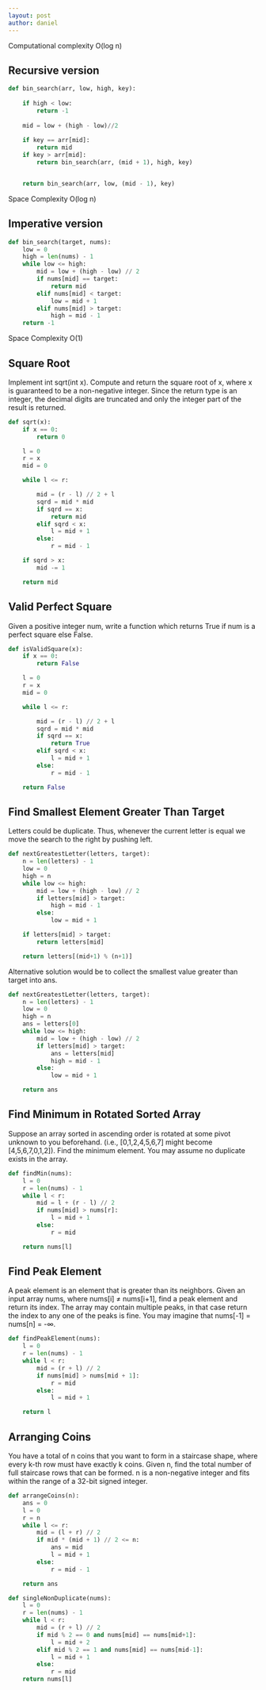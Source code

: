 ```yaml
---
layout: post
author: daniel
---
```


Computational complexity O(log n)
## Recursive version
````python
def bin_search(arr, low, high, key): 
  
    if high < low: 
        return -1
          
    mid = low + (high - low)//2
      
    if key == arr[mid]: 
        return mid 
    if key > arr[mid]: 
        return bin_search(arr, (mid + 1), high, key)


    return bin_search(arr, low, (mid - 1), key)
````

Space Complexity O(log n)

## Imperative version
````python
def bin_search(target, nums):
	low = 0
	high = len(nums) - 1
	while low <= high:
		mid = low + (high - low) // 2
		if nums[mid] == target:
			return mid
		elif nums[mid] < target:
			low = mid + 1
		elif nums[mid] > target:
			high = mid - 1
	return -1
```` 
Space Complexity O(1)
 
## Square Root
Implement int sqrt(int x).
Compute and return the square root of x, where x is guaranteed to be a non-negative integer.
Since the return type is an integer, the decimal digits are truncated and only the integer part of the result is returned.

````python
def sqrt(x):
    if x == 0:
        return 0

    l = 0
    r = x
    mid = 0

    while l <= r:

        mid = (r - l) // 2 + l
        sqrd = mid * mid
        if sqrd == x:
            return mid
        elif sqrd < x:
            l = mid + 1
        else:
            r = mid - 1

    if sqrd > x:
        mid -= 1

    return mid
````

## Valid Perfect Square
Given a positive integer num, write a function which returns True if num is a perfect square else False.
 
````python
def isValidSquare(x):
    if x == 0:
        return False

    l = 0
    r = x
    mid = 0

    while l <= r:

        mid = (r - l) // 2 + l
        sqrd = mid * mid
        if sqrd == x:
            return True
        elif sqrd < x:
            l = mid + 1
        else:
            r = mid - 1

    return False
````

## Find Smallest Element Greater Than Target
Letters could be duplicate. Thus, whenever the current letter is equal we move the search to the right by pushing left.
 
````python
def nextGreatestLetter(letters, target):
    n = len(letters) - 1
    low = 0
    high = n
    while low <= high:
        mid = low + (high - low) // 2
        if letters[mid] > target:
            high = mid - 1
        else:
            low = mid + 1

    if letters[mid] > target:
        return letters[mid]

    return letters[(mid+1) % (n+1)]
````
 
Alternative solution would be to collect the smallest value greater than target into ans.

````python
def nextGreatestLetter(letters, target):
    n = len(letters) - 1
    low = 0
    high = n
    ans = letters[0]
    while low <= high:
        mid = low + (high - low) // 2
        if letters[mid] > target:
            ans = letters[mid]
            high = mid - 1
        else:
            low = mid + 1

    return ans
````

## Find Minimum in Rotated Sorted Array
Suppose an array sorted in ascending order is rotated at some pivot unknown to you beforehand. (i.e.,  [0,1,2,4,5,6,7] might become  [4,5,6,7,0,1,2]).
Find the minimum element. You may assume no duplicate exists in the array.

````python 
def findMin(nums):
    l = 0
    r = len(nums) - 1
    while l < r:
        mid = l + (r - l) // 2
        if nums[mid] > nums[r]:
            l = mid + 1
        else:
            r = mid

    return nums[l]
````
## Find Peak Element
A peak element is an element that is greater than its neighbors. Given an input array nums, where nums[i] ≠ nums[i+1], find a peak element and return its index. The array may contain multiple peaks, in that case return the index to any one of the peaks is fine. You may imagine that nums[-1] = nums[n] = -∞.
 
````python
def findPeakElement(nums):
    l = 0
    r = len(nums) - 1
    while l < r:
        mid = (r + l) // 2
        if nums[mid] > nums[mid + 1]:
            r = mid
        else:
            l = mid + 1

    return l
````

## Arranging Coins
You have a total of n coins that you want to form in a staircase shape, where every k-th row must have exactly k coins.
Given n, find the total number of full staircase rows that can be formed.
n is a non-negative integer and fits within the range of a 32-bit signed integer.

````python
def arrangeCoins(n):
    ans = 0
    l = 0
    r = n
    while l <= r:
        mid = (l + r) // 2
        if mid * (mid + 1) // 2 <= n:
            ans = mid
            l = mid + 1
        else:
            r = mid - 1

    return ans
````

````python
def singleNonDuplicate(nums):
    l = 0
    r = len(nums) - 1
    while l < r:
        mid = (r + l) // 2
        if mid % 2 == 0 and nums[mid] == nums[mid+1]:
            l = mid + 2
        elif mid % 2 == 1 and nums[mid] == nums[mid-1]:
            l = mid + 1
        else:
            r = mid
    return nums[l]
````